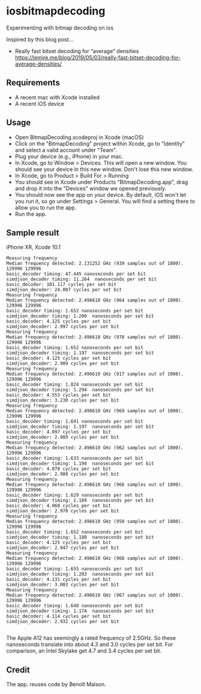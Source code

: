 # iosbitmapdecoding
Experimenting with bitmap decoding on ios 

Inspired by this blog post...

 - Really fast bitset decoding for “average” densities https://lemire.me/blog/2019/05/03/really-fast-bitset-decoding-for-average-densities/


## Requirements

- A recent mac with Xcode installed
- A recent iOS device


## Usage

- Open BitmapDecoding.xcodeproj in Xcode (macOS) 
- Click on the "BitmapDecoding" project within Xcode, go to "Identity" and select a valid account under "Team".
- Plug your device (e.g., iPhone) in your mac.
- In Xcode, go to Window > Devices. This will open a new window. You should see your device in this new window. Don't lose this new window.
- In Xcode, go to Product > Build For > Running
- You should see in Xcode under Products "BitmapDecoding.app", drag and drop it into the "Devices" window we opened previously.
- You should now see the app on your device. By default, iOS won't let you run it, so go under Settings > General. You will find a setting there to allow you to run the app.
- Run the app.

## Sample result

iPhone XR, Xcode 10.1
```
Measuring frequency
Median frequency detected: 2.131252 GHz (939 samples out of 1000). 
129996 129996 
basic_decoder timing: 47.445 nanoseconds per set bit 
simdjson_decoder timing: 11.264  nanoseconds per set bit  
basic_decoder: 101.117 cycles per set bit 
simdjson_decoder: 24.007 cycles per set bit  
Measuring frequency
Median frequency detected: 2.496610 GHz (964 samples out of 1000). 
129996 129996 
basic_decoder timing: 1.652 nanoseconds per set bit 
simdjson_decoder timing: 1.200  nanoseconds per set bit  
basic_decoder: 4.125 cycles per set bit 
simdjson_decoder: 2.997 cycles per set bit  
Measuring frequency
Median frequency detected: 2.496610 GHz (970 samples out of 1000). 
129996 129996 
basic_decoder timing: 1.652 nanoseconds per set bit 
simdjson_decoder timing: 1.197  nanoseconds per set bit  
basic_decoder: 4.125 cycles per set bit 
simdjson_decoder: 2.989 cycles per set bit  
Measuring frequency
Median frequency detected: 2.496610 GHz (917 samples out of 1000). 
129996 129996 
basic_decoder timing: 1.824 nanoseconds per set bit 
simdjson_decoder timing: 1.294  nanoseconds per set bit  
basic_decoder: 4.553 cycles per set bit 
simdjson_decoder: 3.230 cycles per set bit  
Measuring frequency
Median frequency detected: 2.496610 GHz (969 samples out of 1000). 
129996 129996 
basic_decoder timing: 1.641 nanoseconds per set bit 
simdjson_decoder timing: 1.197  nanoseconds per set bit  
basic_decoder: 4.097 cycles per set bit 
simdjson_decoder: 2.989 cycles per set bit  
Measuring frequency
Median frequency detected: 2.496610 GHz (962 samples out of 1000). 
129996 129996 
basic_decoder timing: 1.633 nanoseconds per set bit 
simdjson_decoder timing: 1.194  nanoseconds per set bit  
basic_decoder: 4.078 cycles per set bit 
simdjson_decoder: 2.980 cycles per set bit  
Measuring frequency
Median frequency detected: 2.496610 GHz (966 samples out of 1000). 
129996 129996 
basic_decoder timing: 1.629 nanoseconds per set bit 
simdjson_decoder timing: 1.189  nanoseconds per set bit  
basic_decoder: 4.068 cycles per set bit 
simdjson_decoder: 2.970 cycles per set bit  
Measuring frequency
Median frequency detected: 2.496610 GHz (950 samples out of 1000). 
129996 129996 
basic_decoder timing: 1.652 nanoseconds per set bit 
simdjson_decoder timing: 1.180  nanoseconds per set bit  
basic_decoder: 4.125 cycles per set bit 
simdjson_decoder: 2.947 cycles per set bit  
Measuring frequency
Median frequency detected: 2.496610 GHz (968 samples out of 1000). 
129996 129996 
basic_decoder timing: 1.655 nanoseconds per set bit 
simdjson_decoder timing: 1.203  nanoseconds per set bit  
basic_decoder: 4.131 cycles per set bit 
simdjson_decoder: 3.003 cycles per set bit  
Measuring frequency
Median frequency detected: 2.496610 GHz (967 samples out of 1000). 
129996 129996 
basic_decoder timing: 1.648 nanoseconds per set bit 
simdjson_decoder timing: 1.174  nanoseconds per set bit  
basic_decoder: 4.114 cycles per set bit 
simdjson_decoder: 2.932 cycles per set bit  


```

The Apple A12 has seemingly a rated frequency of 2.5GHz. So these nanoseconds translate into about 4.3 and 3.0 cycles per set bit. For comparison, an Intel Skylake get 4.7	and	3.4 cycles per set bit.



## Credit


The app. reuses code by Benoît Maison.
